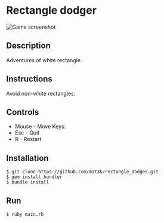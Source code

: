 Rectangle dodger
================
![Game screenshot](http://imgur.com/z4BdZj0)

Description
-----------
Adventures of white rectangle.


Instructions
------------
Avoid non-white rectangles.


Controls
--------
* Mouse - Move
Keys:
* Esc - Quit
* R - Restart


Installation
------------

	$ git clone https://github.com/mat3k/rectangle_dodger.git
	$ gem install bundler
	$ bundle install


Run
---

	$ ruby main.rb
